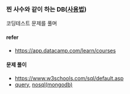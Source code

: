 ### 찐 사수와 같이 하는 DB([사용법](./refer/README.md))
코딩테스트 문제를 풀며 
#### refer 
+ https://app.datacamp.com/learn/courses
#### 문제 풀이
+ https://www.w3schools.com/sql/default.asp
+ [query](https://app.datacamp.com/learn/courses/introduction-to-sql), [nosql(mongodb)](https://app.datacamp.com/learn/courses/introduction-to-using-mongodb-for-data-science-with-python)
